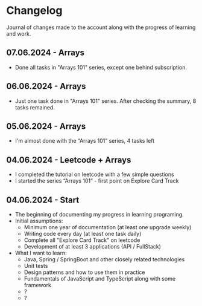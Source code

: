 # Changelog
Journal of changes made to the account along with the progress of learning and work.


## 07.06.2024 - Arrays
- Done all tasks in "Arrays 101" series, except one behind subscription.

## 06.06.2024 - Arrays
- Just one task done in "Arrays 101" series. After checking the summary, 8 tasks remained.

## 05.06.2024 - Arrays
- I'm almost done with the “Arrays 101” series, 4 tasks left

## 04.06.2024 - Leetcode + Arrays
- I completed the tutorial on leetcode with a few simple questions
- I started the series “Arrays 101” - first point on Explore Card Track

## 04.06.2024 - Start 
- The beginning of documenting my progress in learning programing.
- Initial assumptions:
  - Minimum one year of documentation (at least one upgrade weekly)
  - Writing code every day (at least one task daily)
  - Complete all "Explore Card Track" on leetcode
  - Development of at least 3 applications (API / FullStack)
- What I want to learn:
  - Java, Spring / SpringBoot and other closely related technologies
  - Unit tests
  - Design patterns and how to use them in practice
  - Fundamentals of JavaScript and TypeScript along with some framework
  - ?
  - ?
